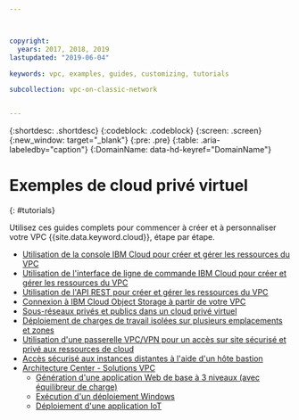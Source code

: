 ```yaml
---



copyright:
  years: 2017, 2018, 2019
lastupdated: "2019-06-04"

keywords: vpc, examples, guides, customizing, tutorials

subcollection: vpc-on-classic-network


---
```


{:shortdesc: .shortdesc}
{:codeblock: .codeblock}
{:screen: .screen}
{:new_window: target="_blank"}
{:pre: .pre}
{:table: .aria-labeledby="caption"}
{:DomainName: data-hd-keyref="DomainName"}

# Exemples de cloud privé virtuel
{: #tutorials}

Utilisez ces guides complets pour commencer à créer et à personnaliser votre VPC {{site.data.keyword.cloud}}, étape par étape.

* [Utilisation de la console IBM Cloud pour créer et gérer les ressources du VPC](/docs/vpc-on-classic?topic=vpc-on-classic-creating-a-vpc-using-the-ibm-cloud-console)
* [Utilisation de l'interface de ligne de commande IBM Cloud pour créer et gérer les ressources du VPC](/docs/vpc-on-classic?topic=vpc-on-classic-creating-a-vpc-using-the-ibm-cloud-cli)
* [Utilisation de l'API REST pour créer et gérer les ressources du VPC](/docs/vpc-on-classic?topic=vpc-on-classic-creating-a-vpc-using-the-rest-apis)
* [Connexion à IBM Cloud Object Storage à partir de votre VPC](/docs/vpc-on-classic?topic=vpc-on-classic-connecting-to-ibm-cloud-object-storage-from-a-vpc)
* [Sous-réseaux privés et publics dans un cloud privé virtuel](/docs/vpc-on-classic?topic=solution-tutorials-vpc-public-app-private-backend)
* [Déploiement de charges de travail isolées sur plusieurs emplacements et zones ](/docs/vpc-on-classic?topic=solution-tutorials-vpc-multi-region)
* [Utilisation d'une passerelle VPC/VPN pour un accès sur site sécurisé et privé aux ressources de cloud](/docs/vpc-on-classic?topic=solution-tutorials-vpc-site2site-vpn)
* [Accès sécurisé aux instances distantes à l'aide d'un hôte bastion](/docs/vpc-on-classic?topic=solution-tutorials-vpc-secure-management-bastion-server)
* [Architecture Center - Solutions VPC](https://www.ibm.com/cloud/garage/architectures/public-cloud/allvpcsolutions)
    * [Génération d'une application Web de base à 3 niveaux (avec équilibreur de charge)](https://github.com/ibm-cloud-architecture/tutorial-vpc-3tier-networking)
    * [Exécution d'un déploiement Windows](https://github.com/ibm-cloud-architecture/tutorial-vpc-windows_server)
    * [Déploiement d'une application IoT](https://github.com/ibm-cloud-architecture/tutorial-vpc-IoT_service)
 
   
